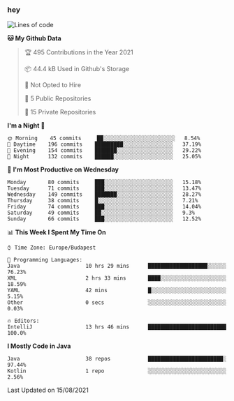 ### hey

<!--START_SECTION:waka-->
![Lines of code](https://img.shields.io/badge/From%20Hello%20World%20I%27ve%20Written-72200%20lines%20of%20code-blue)

**🐱 My Github Data** 

> 🏆 495 Contributions in the Year 2021
 > 
> 📦 44.4 kB Used in Github's Storage 
 > 
> 🚫 Not Opted to Hire
 > 
> 📜 5 Public Repositories 
 > 
> 🔑 15 Private Repositories  
 > 
**I'm a Night 🦉** 

```text
🌞 Morning    45 commits     ██░░░░░░░░░░░░░░░░░░░░░░░   8.54% 
🌆 Daytime    196 commits    █████████░░░░░░░░░░░░░░░░   37.19% 
🌃 Evening    154 commits    ███████░░░░░░░░░░░░░░░░░░   29.22% 
🌙 Night      132 commits    ██████░░░░░░░░░░░░░░░░░░░   25.05%

```
📅 **I'm Most Productive on Wednesday** 

```text
Monday       80 commits     ███░░░░░░░░░░░░░░░░░░░░░░   15.18% 
Tuesday      71 commits     ███░░░░░░░░░░░░░░░░░░░░░░   13.47% 
Wednesday    149 commits    ███████░░░░░░░░░░░░░░░░░░   28.27% 
Thursday     38 commits     █░░░░░░░░░░░░░░░░░░░░░░░░   7.21% 
Friday       74 commits     ███░░░░░░░░░░░░░░░░░░░░░░   14.04% 
Saturday     49 commits     ██░░░░░░░░░░░░░░░░░░░░░░░   9.3% 
Sunday       66 commits     ███░░░░░░░░░░░░░░░░░░░░░░   12.52%

```


📊 **This Week I Spent My Time On** 

```text
⌚︎ Time Zone: Europe/Budapest

💬 Programming Languages: 
Java                     10 hrs 29 mins      ███████████████████░░░░░░   76.23% 
XML                      2 hrs 33 mins       ████░░░░░░░░░░░░░░░░░░░░░   18.59% 
YAML                     42 mins             █░░░░░░░░░░░░░░░░░░░░░░░░   5.15% 
Other                    0 secs              ░░░░░░░░░░░░░░░░░░░░░░░░░   0.03%

🔥 Editors: 
IntelliJ                 13 hrs 46 mins      █████████████████████████   100.0%

```

**I Mostly Code in Java** 

```text
Java                     38 repos            ████████████████████████░   97.44% 
Kotlin                   1 repo              ░░░░░░░░░░░░░░░░░░░░░░░░░   2.56%

```



 Last Updated on 15/08/2021
<!--END_SECTION:waka-->
